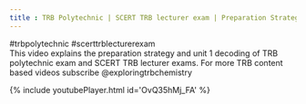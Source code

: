 ```yaml
---
title : TRB Polytechnic | SCERT TRB lecturer exam | Preparation Strategy| unit 1 decoding
---
```


#trbpolytechnic #scerttrblecturerexam      
This video explains the preparation strategy and unit 1 decoding of TRB polytechnic exam and SCERT TRB lecturer exams. 
For more TRB content based videos subscribe @exploringtrbchemistry



{% include youtubePlayer.html id='OvQ35hMj_FA' %}
